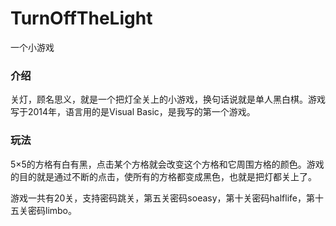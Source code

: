 # TurnOffTheLight
一个小游戏

### 介绍

关灯，顾名思义，就是一个把灯全关上的小游戏，换句话说就是单人黑白棋。游戏写于2014年，语言用的是Visual Basic，是我写的第一个游戏。

### 玩法

5×5的方格有白有黑，点击某个方格就会改变这个方格和它周围方格的颜色。游戏的目的就是通过不断的点击，使所有的方格都变成黑色，也就是把灯都关上了。

游戏一共有20关，支持密码跳关，第五关密码soeasy，第十关密码halflife，第十五关密码limbo。
